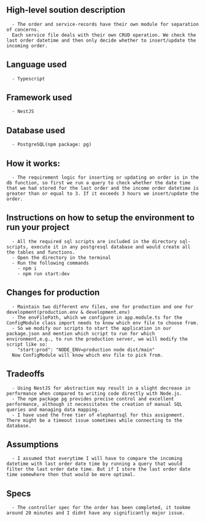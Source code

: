 ## High-level soution description
      - The order and service-records have their own module for separation of concerns.
      Each service file deals with their own CRUD operation. We check the last order datetime and then only decide whether to insert/update the incoming order.   
## Language used
      - Typescript

## Framework used
      - NestJS

## Database used
      - PostgreSQL(npm package: pg)

## How it works:
      - The requirement logic for inserting or updating an order is in the db function, so first we run a query to check whether the date time that we had stored for the last order and the income order datetime is greater than or equal to 3. If it exceeds 3 hours we insert/update the order.

## Instructions on how to setup the environment to run your project
      - All the required sql scripts are included in the directory sql-scripts, execute it in any postgresql database and would create all the tables and functions.
      - Open the directory in the terminal
      - Run the following commands
        - npm i
        - npm run start:dev

## Changes for production
      - Maintain two different env files, one for production and one for development(production.env & development.env)
      - The envFilePath, which we configure in app.module.ts for the ConfigModule class import needs to know which env file to choose from.
      - So we modify our scripts to start the application in our package.json and mention which script to run for which environment,e.g., to run the production server, we will modify the script like so:
        "start:prod": "NODE_ENV=production node dist/main" 
      Now ConfigModule will know which env file to pick from.
        
  ## Tradeoffs
      - Using NestJS for abstraction may result in a slight decrease in performance when compared to writing code directly with Node.js.
      - The npm package pg provides precise control and excellent performance, although it necessitates the creation of manual SQL queries and managing data mapping.
      - I have used the free tier of elephantsql for this assignment. There might be a timeout issue sometimes while connecting to the database.


## Assumptions
      - I assumed that everytime I will have to compare the incoming datetime with last order date time by running a query that would filter the last order date time. But if I store the last order date time somewhere then that would be more optimal.

## Specs
      - The controller spec for the order has been completed, it tookme around 20 minutes and I didnt have any significantly major issue.
